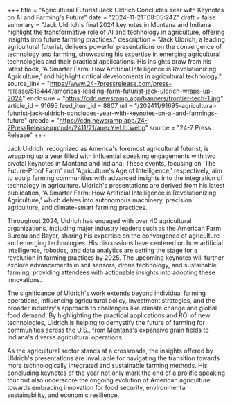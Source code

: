 +++
title = "Agricultural Futurist Jack Uldrich Concludes Year with Keynotes on AI and Farming's Future"
date = "2024-11-21T08:05:24Z"
draft = false
summary = "Jack Uldrich's final 2024 keynotes in Montana and Indiana highlight the transformative role of AI and technology in agriculture, offering insights into future farming practices."
description = "Jack Uldrich, a leading agricultural futurist, delivers powerful presentations on the convergence of technology and farming, showcasing his expertise in emerging agricultural technologies and their practical applications. His insights draw from his latest book, 'A Smarter Farm: How Artificial Intelligence is Revolutionizing Agriculture,' and highlight critical developments in agricultural technology."
source_link = "https://www.24-7pressrelease.com/press-release/516444/americas-leading-farm-futurist-jack-uldrich-wraps-up-2024"
enclosure = "https://cdn.newsramp.app/banners/frontier-tech-1.jpg"
article_id = 91695
feed_item_id = 8807
url = "/202411/91695-agricultural-futurist-jack-uldrich-concludes-year-with-keynotes-on-ai-and-farmings-future"
qrcode = "https://cdn.newsramp.app/24-7PressRelease/qrcode/2411/21/apexYwUb.webp"
source = "24-7 Press Release"
+++

<p>Jack Uldrich, recognized as America's foremost agricultural futurist, is wrapping up a year filled with influential speaking engagements with two pivotal keynotes in Montana and Indiana. These events, focusing on 'The Future-Proof Farm' and 'Agriculture's Age of Intelligence,' respectively, aim to equip farming communities with advanced insights into the integration of technology in agriculture. Uldrich's presentations are derived from his latest publication, 'A Smarter Farm: How Artificial Intelligence is Revolutionizing Agriculture,' which delves into autonomous machinery, precision agriculture, and climate-smart farming practices.</p><p>Throughout 2024, Uldrich has engaged with over 40 agricultural organizations, including major industry leaders such as the American Farm Bureau and Bayer, sharing his expertise on the convergence of agriculture and emerging technologies. His discussions have centered on how artificial intelligence, robotics, and data analytics are setting the stage for a revolution in farming practices by 2025. The upcoming keynotes will further explore advancements in soil sensors, drone technology, and sustainable farming, providing attendees with actionable insights into adopting these innovations.</p><p>The significance of Uldrich's work extends beyond individual farming operations, influencing agricultural policy, investment strategies, and the broader industry's approach to challenges like climate change and global food demand. By highlighting the practical applications and ROI of new technologies, Uldrich is helping to demystify the future of farming for communities across the U.S., from Montana's expansive grain fields to Indiana's diverse agricultural operations.</p><p>As the agricultural sector stands at a crossroads, the insights offered by Uldrich's presentations are invaluable for navigating the transition towards more technologically integrated and sustainable farming methods. His concluding keynotes of the year not only mark the end of a prolific speaking tour but also underscore the ongoing evolution of American agriculture towards embracing innovation for food security, environmental sustainability, and economic resilience.</p>